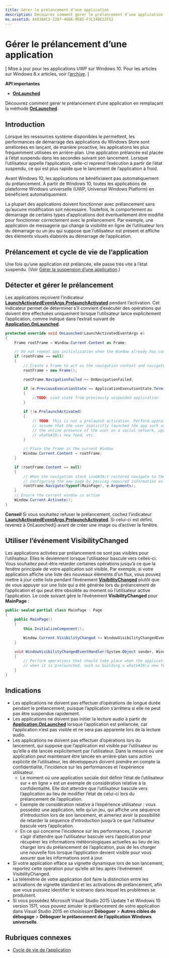 ```yaml
---
title: Gérer le prélancement d’une application
description: Découvrez comment gérer le prélancement d’une application en remplaçant la méthode OnLaunched.
ms.assetid: A4838AC2-22D7-46BA-9EB2-F3C248E22F52
---
```


# Gérer le prélancement d’une application


\[ Mise à jour pour les applications UWP sur Windows 10. Pour les articles sur Windows 8.x articles, voir l’[archive](http://go.microsoft.com/fwlink/p/?linkid=619132). \]


**API importantes**

-   [**OnLaunched**](https://msdn.microsoft.com/library/windows/apps/br242335)

Découvrez comment gérer le prélancement d’une application en remplaçant la méthode [**OnLaunched**](https://msdn.microsoft.com/library/windows/apps/br242335).

## Introduction


Lorsque les ressources système disponibles le permettent, les performances de démarrage des applications du Windows Store sont améliorées en lançant, de manière proactive, les applications les plus fréquemment utilisées en arrière-plan. Une application prélancée est placée à l’état suspendu dans les secondes suivant son lancement. Lorsque l’utilisateur appelle l’application, celle-ci reprend l’exécution à partir de l’état suspendu, ce qui est plus rapide que le lancement de l’application à froid.

Avant Windows 10, les applications ne bénéficiaient pas automatiquement du prélancement. À partir de Windows 10, toutes les applications de plateforme Windows universelle (UWP, Universal Windows Platform) en bénéficient automatiquement.

La plupart des applications doivent fonctionner avec prélancement sans qu’aucune modification soit nécessaire. Toutefois, le comportement au démarrage de certains types d’applications doit éventuellement être modifié pour fonctionner correctement avec le prélancement. Par exemple, une application de messagerie qui change la visibilité en ligne de l’utilisateur lors du démarrage ou un jeu qui suppose que l’utilisateur est présent et affiche des éléments visuels élaborés au démarrage de l’application.

## Prélancement et cycle de vie de l’application


Une fois qu’une application est prélancée, elle passe très vite à l’état suspendu. (Voir [Gérer la suspension d’une application](suspend-an-app.md).)

## Détecter et gérer le prélancement


Les applications reçoivent l’indicateur [**LaunchActivatedEventArgs.PrelaunchActivated**](https://msdn.microsoft.com/library/windows/apps/dn263740) pendant l’activation. Cet indicateur permet de déterminer s’il convient d’exécuter des opérations qui doivent être effectuées uniquement lorsque l’utilisateur lance explicitement l’application, comme indiqué dans l’extrait suivant de [**Application.OnLaunched**](https://msdn.microsoft.com/library/windows/apps/br242335).

```cs
protected override void OnLaunched(LaunchActivatedEventArgs e)
{
    Frame rootFrame = Window.Current.Content as Frame;

    // Do not repeat app initialization when the Window already has content - rather just ensure that the window is active
    if (rootFrame == null)
    {
        // Create a Frame to act as the navigation context and navigate to the first page
        rootFrame = new Frame();

        rootFrame.NavigationFailed += OnNavigationFailed;

        if (e.PreviousExecutionState == ApplicationExecutionState.Terminated)
        {
            //TODO: Load state from previously suspended application
        }

        if (!e.PrelaunchActivated)
        {
            // TODO: This is not a prelaunch activation. Perform operations which
            // assume that the user explicitly launched the app such as updating
            // the online presence of the user on a social network, updating a 
            // what&#39;s new feed, etc.
        }

        // Place the frame in the current Window
        Window.Current.Content = rootFrame;
    }

    if (rootFrame.Content == null)
    {
        // When the navigation stack isn&#39;t restored navigate to the first page,
        // configuring the new page by passing required information as a navigation parameter
        rootFrame.Navigate(typeof(MainPage), e.Arguments);
    }
    // Ensure the current window is active
    Window.Current.Activate();
}
```

**Conseil** Si vous souhaitez refuser le prélancement, cochez l’indicateur [**LaunchActivatedEventArgs.PrelaunchActivated**](https://msdn.microsoft.com/library/windows/apps/dn263740). Si celui-ci est défini, revenez à OnLaunched() avant de créer une image ou d’activer la fenêtre.

 

## Utiliser l’événement VisibilityChanged


Les applications activées par prélancement ne sont pas visibles pour l’utilisateur. Elles le deviennent lorsque l’utilisateur bascule vers celles-ci. Vous souhaitez peut-être retarder certaines opérations jusqu’à ce que la fenêtre principale de votre application soit visible. Par exemple, si votre application affiche une liste des nouveaux éléments d’un flux, vous pouvez mettre à jour cette liste pendant l’événement [**VisibilityChanged**](https://msdn.microsoft.com/library/windows/apps/hh702458) plutôt que de vous appuyer sur une liste qui a été générée lors du prélancement de l’application et qui peut être obsolète au moment où l’utilisateur active l’application. Le code suivant gère le l’événement **VisibilityChanged** pour **MainPage** :

```cs
public sealed partial class MainPage : Page
{
    public MainPage()
    {
        this.InitializeComponent();

        Window.Current.VisibilityChanged += WindowVisibilityChangedEventHandler;
    }

    void WindowVisibilityChangedEventHandler(System.Object sender, Windows.UI.Core.VisibilityChangedEventArgs e)
    {
        // Perform operations that should take place when the application becomes visible rather than 
        // when it is prelaunched, such as building a what&#39;s new feed 
    }
}
```

## Indications


-   Les applications ne doivent pas effectuer d’opérations de longue durée pendant le prélancement, puisque l’application s’arrêtera si elle ne peut pas être suspendue rapidement.
-   Les applications ne doivent pas initier la lecture audio à partir de [**Application.OnLaunched**](https://msdn.microsoft.com/library/windows/apps/br242335) lorsque l’application est prélancée, car l’application n’est pas visible et ne sera pas apparente lors de la lecture audio.
-   Les applications ne doivent pas effectuer d’opérations lors du lancement, qui suppose que l’application est visible par l’utilisateur ou qu’elle a été lancée explicitement par l’utilisateur. Dans la mesure où une application peut maintenant être lancée en arrière-plan sans action explicite de l’utilisateur, les développeurs doivent prendre en compte la confidentialité, l’incidence sur les performances et l’expérience utilisateur.
    -   Le moment où une application sociale doit définir l’état de l’utilisateur sur « en ligne » est un exemple de considération relative à la confidentialité. Elle doit attendre que l’utilisateur bascule vers l’application au lieu de modifier l’état de celui-ci lors du prélancement de l’application.
    -   Exemple de considération relative à l’expérience utilisateur : vous possédez une application, telle qu’un jeu, qui affiche une séquence d’introduction lors de son lancement, et aimeriez avoir la possibilité de retarder la séquence d’introduction jusqu’à ce que l’utilisateur bascule vers l’application.
    -   En ce qui concerne l’incidence sur les performances, il pourrait s’agir d’attendre que l’utilisateur bascule vers l’application pour récupérer les informations météorologiques actuelles au lieu de les charger lors du prélancement de l’application, puis de les charger une nouvelle fois lorsque l’application devient visible pour vous assurer que les informations sont à jour.
-   Si votre application efface sa vignette dynamique lors de son lancement, reportez cette opération pour qu’elle ait lieu après l’événement VisibilityChanged.
-   La télémétrie de votre application doit faire la distinction entre les activations de vignette standard et les activations de prélancement, afin que vous puissiez identifier le scénario dans lequel les problèmes se produisent.
-   Si vous possédez Microsoft Visual Studio 2015 Update 1 et Windows 10 version 1511, vous pouvez simuler le prélancement de votre application dans Visual Studio 2015 en choisissant **Déboguer** &gt; **Autres cibles de débogage** &gt; **Déboguer le prélancement de l’application Windows universelle**.

## Rubriques connexes

* [Cycle de vie de l’application](app-lifecycle.md)

 

 



<!--HONumber=Mar16_HO1-->
